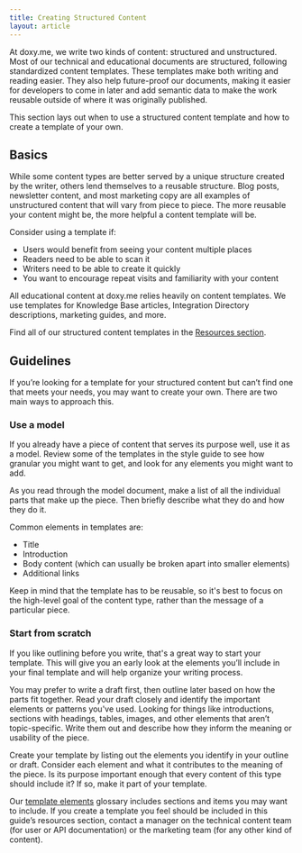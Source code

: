 ```yaml
---
title: Creating Structured Content
layout: article
---
```


At doxy.me, we write two kinds of content: structured and unstructured. Most of our technical and educational documents are structured, following standardized content templates. These templates make both writing and reading easier. They also help future-proof our documents, making it easier for developers to come in later and add semantic data to make the work reusable outside of where it was originally published. 

This section lays out when to use a structured content template and how to create a template of your own.

## Basics

While some content types are better served by a unique structure created by the writer, others lend themselves to a reusable structure. Blog posts, newsletter content, and most marketing copy are all examples of unstructured content that will vary from piece to piece. The more reusable your content might be, the more helpful a content template will be.

Consider using a template if:

- Users would benefit from seeing your content multiple places
- Readers need to be able to scan it
- Writers need to be able to create it quickly
- You want to encourage repeat visits and familiarity with your content

All educational content at doxy.me relies heavily on content templates. We use templates for Knowledge Base articles, Integration Directory descriptions, marketing guides, and more.

Find all of our structured content templates in the [Resources section](/18-resources.html.md).

## Guidelines

If you’re looking for a template for your structured content but can’t find one that meets your needs, you may want to create your own. There are two main ways to approach this.

### Use a model

If you already have a piece of content that serves its purpose well, use it as a model. Review some of the templates in the style guide to see how granular you might want to get, and look for any elements you might want to add.

As you read through the model document, make a list of all the individual parts that make up the piece. Then briefly describe what they do and how they do it.

Common elements in templates are:

- Title
- Introduction
- Body content (which can usually be broken apart into smaller elements)
- Additional links

Keep in mind that the template has to be reusable, so it's best to focus on the high-level goal of the content type, rather than the message of a particular piece.

### Start from scratch

If you like outlining before you write, that's a great way to start your template. This will give you an early look at the elements you’ll include in your final template and will help organize your writing process.

You may prefer to write a draft first, then outline later based on how the parts fit together. Read your draft closely and identify the important elements or patterns you've used. Looking for things like introductions, sections with headings, tables, images, and other elements that aren’t topic-specific. Write them out and describe how they inform the meaning or usability of the piece.

Create your template by listing out the elements you identify in your outline or draft. Consider each element and what it contributes to the meaning of the piece. Is its purpose important enough that every content of this type should include it? If so, make it part of your template.

Our [template elements](/resources/02-template-elements.html.md) glossary includes sections and items you may want to include. If you create a template you feel should be included in this guide’s resources section, contact a manager on the technical content team (for user or API documentation) or the marketing team (for any other kind of content).
